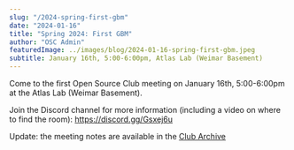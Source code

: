 ```yaml
---
slug: "/2024-spring-first-gbm"
date: "2024-01-16"
title: "Spring 2024: First GBM"
author: "OSC Admin"
featuredImage: ../images/blog/2024-01-16-spring-first-gbm.jpeg
subtitle: January 16th, 5:00-6:00pm, Atlas Lab (Weimar Basement)
---
```

Come to the first Open Source Club meeting on January 16th, 5:00-6:00pm at the Atlas Lab (Weimar Basement).

Join the Discord channel for more information (including a video on where to find the room): <a href="https://discord.gg/Gsxej6u">https://discord.gg/Gsxej6u</a>

Update: the meeting notes are available in the <a href="https://docs.ufosc.org/docs/club/2023-2024/spring-gbm-01-16-2024">Club Archive</a>

